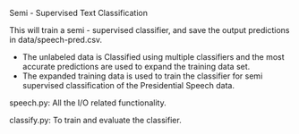 Semi - Supervised Text Classification

This will train a semi - supervised classifier, and save the output predictions in data/speech-pred.csv.
- The unlabeled data is Classified using multiple classifiers and the most accurate predictions are used to expand the training data set.
- The expanded training data is used to train the classifier for semi supervised classification of the Presidential Speech data. 

speech.py: All the I/O related functionality.

classify.py: To train and evaluate the classifier.
